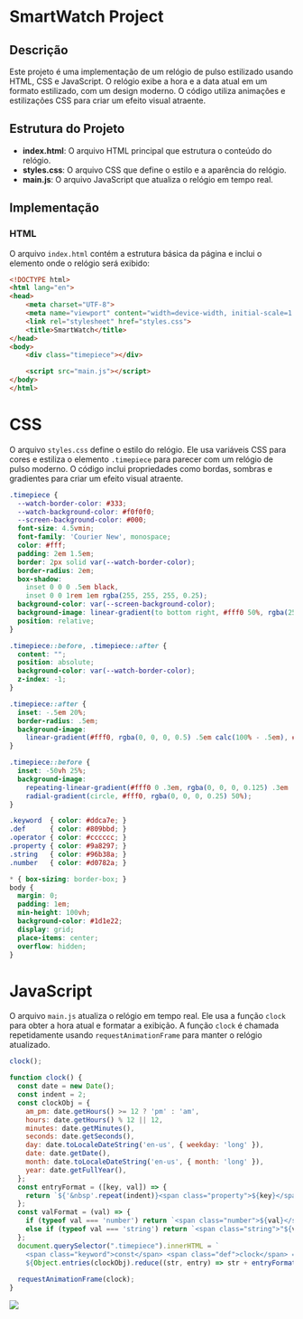 # SmartWatch Project

## Descrição

Este projeto é uma implementação de um relógio de pulso estilizado usando HTML, CSS e JavaScript. O relógio exibe a hora e a data atual em um formato estilizado, com um design moderno. O código utiliza animações e estilizações CSS para criar um efeito visual atraente.

## Estrutura do Projeto

- **index.html**: O arquivo HTML principal que estrutura o conteúdo do relógio.
- **styles.css**: O arquivo CSS que define o estilo e a aparência do relógio.
- **main.js**: O arquivo JavaScript que atualiza o relógio em tempo real.

## Implementação

### HTML

O arquivo `index.html` contém a estrutura básica da página e inclui o elemento onde o relógio será exibido:

```html
<!DOCTYPE html>
<html lang="en">
<head>
    <meta charset="UTF-8">
    <meta name="viewport" content="width=device-width, initial-scale=1.0">
    <link rel="stylesheet" href="styles.css">
    <title>SmartWatch</title>
</head>
<body>
    <div class="timepiece"></div>

    <script src="main.js"></script>
</body>
</html>
```

# CSS

O arquivo `styles.css` define o estilo do relógio. Ele usa variáveis CSS para cores e estiliza o elemento `.timepiece` para parecer com um relógio de pulso moderno. O código inclui propriedades como bordas, sombras e gradientes para criar um efeito visual atraente.

```css
.timepiece {
  --watch-border-color: #333;
  --watch-background-color: #f0f0f0;
  --screen-background-color: #000;
  font-size: 4.5vmin;
  font-family: 'Courier New', monospace;
  color: #fff;
  padding: 2em 1.5em;
  border: 2px solid var(--watch-border-color);
  border-radius: 2em;
  box-shadow:
    inset 0 0 0 .5em black,
    inset 0 0 1rem 1em rgba(255, 255, 255, 0.25);
  background-color: var(--screen-background-color);
  background-image: linear-gradient(to bottom right, #fff0 50%, rgba(255, 255, 255, 0.25));
  position: relative;
}

.timepiece::before, .timepiece::after {
  content: "";
  position: absolute;
  background-color: var(--watch-border-color);
  z-index: -1;
}

.timepiece::after {
  inset: -.5em 20%;
  border-radius: .5em;
  background-image: 
    linear-gradient(#fff0, rgba(0, 0, 0, 0.5) .5em calc(100% - .5em), #fff0);
}

.timepiece::before {
  inset: -50vh 25%;
  background-image: 
    repeating-linear-gradient(#fff0 0 .3em, rgba(0, 0, 0, 0.125) .3em .5em, #fff0 .5em .8em),
    radial-gradient(circle, #fff0, rgba(0, 0, 0, 0.25) 50%);
}

.keyword  { color: #ddca7e; }
.def      { color: #809bbd; }
.operator { color: #cccccc; }
.property { color: #9a8297; }
.string   { color: #96b38a; }
.number   { color: #d0782a; }

* { box-sizing: border-box; }
body { 
  margin: 0;
  padding: 1em;
  min-height: 100vh;
  background-color: #1d1e22;
  display: grid;
  place-items: center;
  overflow: hidden;
}
```

# JavaScript

O arquivo `main.js` atualiza o relógio em tempo real. Ele usa a função `clock` para obter a hora atual e formatar a exibição. A função `clock` é chamada repetidamente usando `requestAnimationFrame` para manter o relógio atualizado.

```javascript
clock();

function clock() {
  const date = new Date();
  const indent = 2;
  const clockObj = {
    am_pm: date.getHours() >= 12 ? 'pm' : 'am',
    hours: date.getHours() % 12 || 12,
    minutes: date.getMinutes(),
    seconds: date.getSeconds(),
    day: date.toLocaleDateString('en-us', { weekday: 'long' }),
    date: date.getDate(),
    month: date.toLocaleDateString('en-us', { month: 'long' }),
    year: date.getFullYear(),
  };
  const entryFormat = ([key, val]) => {
    return `${'&nbsp'.repeat(indent)}<span class="property">${key}</span>: ${valFormat(val)}`;
  };
  const valFormat = (val) => {
    if (typeof val === 'number') return `<span class="number">${val}</span>`;
    else if (typeof val === 'string') return `<span class="string">"${val}"</span>`;
  };
  document.querySelector(".timepiece").innerHTML = `
    <span class="keyword">const</span> <span class="def">clock</span> = {<br>
    ${Object.entries(clockObj).reduce((str, entry) => str + entryFormat(entry) + ',<br>', '')}};`;
  
  requestAnimationFrame(clock);
}
```


<img src="https://capsule-render.vercel.app/api?type=waving&color=gradient&height=65&section=footer"/>
